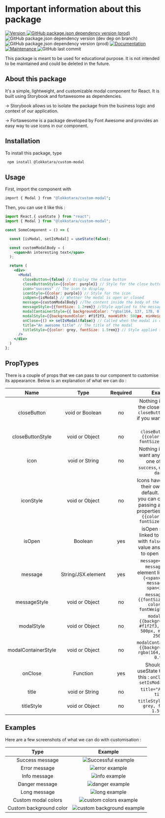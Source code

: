 # Important information about this package

<p>
  <a href="https://www.npmjs.com/package/@lokkotara/custom-modal" target="_blank">
    <img alt="Version" src="https://img.shields.io/npm/v/@lokkotara/custom-modal.svg">
<img alt="GitHub package.json dependency version (prod)" src="https://img.shields.io/github/package-json/dependency-version/lokkotara/custom-modal/react?color=green">
  </a>
<img alt="GitHub package.json dependency version (dev dep on branch)" src="https://img.shields.io/github/package-json/dependency-version/lokkotara/custom-modal/dev/@storybook/react?color=orange">
<img alt="GitHub package.json dependency version (prod)" src="https://img.shields.io/github/package-json/dependency-version/lokkotara/custom-modal/@fortawesome/free-solid-svg-icons?color=yellow">
  <a href="https://github.com/lokkotara/custom-modal#readme" target="_blank">
    <img alt="Documentation" src="https://img.shields.io/badge/documentation-yes-brightgreen.svg" />
  </a>
  <a href="https://github.com/lokkotara/custom-modal/graphs/commit-activity" target="_blank">
    <img alt="Maintenance" src="https://img.shields.io/badge/Maintained%3F-no-red.svg" />
  </a>
<img alt="GitHub last commit" src="https://img.shields.io/github/last-commit/lokkotara/custom-modal?color=yellowgreen">
</p>


This package is meant to be used for educational purpose. It is not intended to be maintained and could be deleted in the future.


## About this package

It's a simple, lightweight, and customizable modal component for React. It is built using Storybook and fortawesome as dependencies.

-> Storybook allows us to isolate the package from the business logic and context of our application.

-> Fortawesome is a package developed by Font Awesome and provides an easy way to use icons in our component.

## Installation

To install this package, type 
```sh
 npm install @lokkotara/custom-modal
 ```

## Usage

First, import the component with 
```sh
import { Modal } from "@lokkotara/custom-modal";
```

Then, you can use it like this :

```jsx
import React,{ useState } from "react";
import { Modal } from "@lokkotara/custom-modal";

const SomeComponent = () => {

  const [isModal, setIsModal] = useState(false);

  const customModalBody = (
    <span>An interesting text</span>
  );

  return (
    <div>
      <Modal
        closeButton={false} // Display the close button
        closeButtonStyle={{color: purple}} // Style for the close button
        icon="success" // The icon to display
        iconStyle={{color: purple}} // Style for the icon
        isOpen={isModal} // Whether the modal is open or closed
        message={customModalBody} //The content inside the body of the modal
        messageStyle={{fontSize: 1.2rem}} //Style applied to the message
        modalContainerStyle={{ backgroundColor: "rgba(164, 137, 178, 0.9)" }} // Style applied to the container behind the modal
        modalStyle={{backgroundColor: #f1f2f3, maxWidth: 500px, minHeight: 250px}} // Style for the modal window
        onClose={() => setIsModal(false)} // Called when the modal is closed
        title="An awesome title" // The title of the modal
        titleStyle={{color: grey, fontSize: 1.5rem}} // Style applied to the title
      />
    </div>
  )
};
```

## PropTypes

There is a couple of props that we can pass to our component to customise its appearance. Below is an explanation of what we can do :



| Name             |        Type        | Required | Example          |
| :--------------: | :----------------: | :------: | :--------------: |
| closeButton      |  void or Boolean   |   no     | Nothing if you want the close button and `closeButton={false}` if you want to remove it |
| closeButtonStyle |      void or Object        |   no     | `closeButtonStyle={{color: purple, fontSize: 1.5rem}}` |
| icon             |      void or String        |   no     | Nothing if you don't want any icon. Else, one of these : `success`, `error`, `info`, `danger` |
| iconStyle        |      void or Object        |   no     | Icons have a size and their own color by default. However, you can change it by passing an object of properties `iconStyle={{color: purple, fontSize: 1.5rem}}` |
| isOpen           |      Boolean       |   yes    | isOpen should be linked to a useState with `false` as default value ans set to `true` to open the modal |
| message          | String/JSX.element |   yes    | `message="My first message"` or an element like `message={<span>My first message in a span</span>}`          |
| messageStyle     |      void or Object        |   no     | `messageStyle={{fontSize: 1.2rem, color:grey, fontWeight: bold}}` |     |
| modalStyle       |      void or Object        |   no     | `modalStyle={{backgroundColor: #f1f2f3, maxWidth: 500px, minHeight: 250px}}` |
| modalContainerStyle       |      void or Object        |   no     | `modalContainerStyle={{backgroundColor: rgba(164, 137, 178, 0.9)}}` |
| onClose          |      Function      |   yes    | Should set the useState to `false` like this : `onClose={() => setIsModal(false)}` |
| title            |      void or String        |   no     | `title="An awesome title"`            |
| titleStyle       |     void or  Object        |   no     | `titleStyle={{color: grey, fontSize: 1.5rem}}`       |

## Examples

Here are a few screenshots of what we can do with customisation :

| Type | Example |
| :--------------: | :----------------: |
| Success message | ![Successful example](https://github.com/lokkotara/custom-modal/blob/2e55c8baddd1957ec88432a4ee44db1d85c26d6d/img/success.png) |
| Error message | ![error example](https://github.com/lokkotara/custom-modal/blob/3250ce2715c84e6e901040698c03f0b9c5cf7504/public/Screenshot%202022-12-05%20at%2022-36-07%20HRnet%20Employee%20management%20system.png) |
| Info message | ![info example](https://github.com/lokkotara/custom-modal/blob/a6ca54aac712bb3a8ae53a6f8dd34457a3450b60/img/info.png) |
| Danger message | ![danger example](https://github.com/lokkotara/custom-modal/blob/a6ca54aac712bb3a8ae53a6f8dd34457a3450b60/img/danger.png) |
| Long message | ![long example](https://github.com/lokkotara/custom-modal/blob/a6ca54aac712bb3a8ae53a6f8dd34457a3450b60/img/long-text.png) |
| Custom modal colors | ![custom colors example](https://github.com/lokkotara/custom-modal/blob/a6ca54aac712bb3a8ae53a6f8dd34457a3450b60/img/custom-modal-color.png) |
| Custom background color | ![custom background example](https://github.com/lokkotara/custom-modal/blob/a6ca54aac712bb3a8ae53a6f8dd34457a3450b60/img/custom-background-color.png) |